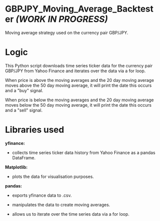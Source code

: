 # GBPJPY_Moving_Average_Backtester ***(WORK IN PROGRESS)***

Moving average strategy used on the currency pair GBP/JPY.

# Logic

This Python script downloads time series ticker data for the currency pair GBP/JPY from Yahoo Finance and iterates over the data via a for loop.

When price is above the moving averages and the 20 day moving average moves above the 50 day moving average, it will print the date this occurs and a "buy" signal.

When price is below the moving averages and the 20 day moving average moves below the 50 day moving average, it will print the date this occurs and a "sell" signal.

# Libraries used
**yfinance:**

- collects time series ticker data history from Yahoo Finance as a pandas DataFrame.

**Matplotlib:**

- plots the data for visualisation purposes.


**pandas:**

- exports yfinance data to .csv.


- manipulates the data to create moving averages.


- allows us to iterate over the time series data via a for loop.
